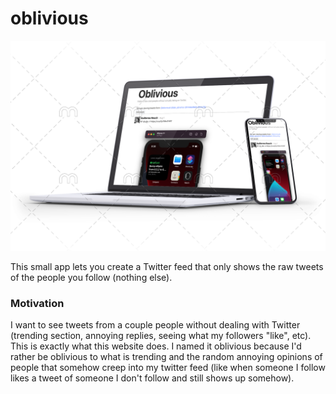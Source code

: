 # oblivious

![screenshot](screenshot.png)


This small app lets you create a Twitter feed that only shows the raw tweets of the people you follow (nothing else).

### Motivation

I want to see tweets from a couple people without dealing with Twitter (trending section, annoying replies, seeing what my followers "like", etc). This is exactly what this website does. I named it oblivious because I'd rather be oblivious to what is trending and the random annoying opinions of people that somehow creep into my twitter feed (like when someone I follow likes a tweet of someone I don't follow and still shows up somehow).
